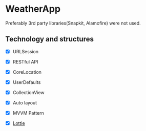 # WeatherApp

Preferably 3rd party libraries(Snapkit, Alamofire) were not used. 

## Technology and structures

- [x] URLSession
- [X] RESTful API
- [x] CoreLocation
- [x] UserDefaults
- [x] CollectionView 
- [x] Auto layout
- [x] MVVM Pattern
- [x] [Lottie](https://github.com/airbnb/lottie-android)

